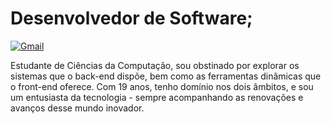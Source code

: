 # Desenvolvedor de Software;
[![Gmail](https://img.shields.io/badge/email%20click%20here-blue?style=for-the-badge&logo=gmail)](mailto:seuemail@gmail.com)




Estudante de Ciências da Computação, sou obstinado por explorar os sistemas que o back-end dispõe, bem como as ferramentas dinâmicas que o front-end oferece. Com 19 anos, tenho domínio nos dois âmbitos, e sou um entusiasta da tecnologia - sempre acompanhando as renovações e avanços desse mundo inovador.

